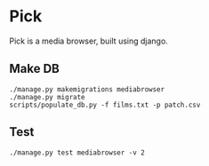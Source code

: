 # Pick

Pick is a media browser, built using django.

## Make DB

```
./manage.py makemigrations mediabrowser
./manage.py migrate
scripts/populate_db.py -f films.txt -p patch.csv
```

## Test

```
./manage.py test mediabrowser -v 2
```
